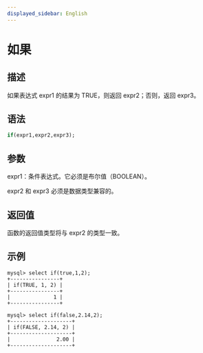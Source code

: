 ```yaml
---
displayed_sidebar: English
---
```


# 如果

## 描述

如果表达式 expr1 的结果为 TRUE，则返回 expr2；否则，返回 expr3。

## 语法

```Haskell
if(expr1,expr2,expr3);
```

## 参数

expr1：条件表达式。它必须是布尔值（BOOLEAN）。

expr2 和 expr3 必须是数据类型兼容的。

## 返回值

函数的返回值类型将与 expr2 的类型一致。

## 示例

```Plain
mysql> select if(true,1,2);
+----------------+
| if(TRUE, 1, 2) |
+----------------+
|              1 |
+----------------+

mysql> select if(false,2.14,2);
+--------------------+
| if(FALSE, 2.14, 2) |
+--------------------+
|               2.00 |
+--------------------+
```
